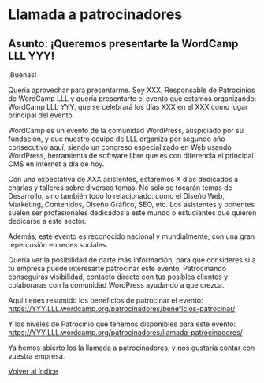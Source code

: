 # Llamada a patrocinadores

## Asunto: ¡Queremos presentarte la WordCamp LLL YYY!

¡Buenas!

Quería aprovechar para presentarme. Soy XXX, Responsable de Patrocinios de WordCamp LLL y quería presentarte el evento que estamos organizando: WordCamp LLL YYY, que se celebrará los días XXX en el XXX como lugar principal del evento.

WordCamp es un evento de la comunidad WordPress, auspiciado por su fundación, y que nuestro equipo de LLL organiza por segundo año consecutivo aquí, siendo un congreso especializado en Web usando WordPress, herramienta de software libre que es con diferencia el principal CMS en internet a día de hoy.

Con una expectativa de XXX asistentes, estaremos X días dedicados a charlas y talleres sobre diversos temas. No solo se tocarán temas de Desarrollo, sino también todo lo relacionado: como el Diseño Web, Marketing, Contenidos, Diseño Gráfico, SEO, etc. Los asistentes y ponentes suelen ser profesionales dedicados a este mundo o estudiantes que quieren dedicarse a este sector.

Además, este evento es reconocido nacional y mundialmente, con una gran repercusión en redes sociales.

Quería ver la posibilidad de darte más información, para que consideres si a tu empresa puede interesarte patrocinar este evento. Patrocinando conseguirás visibilidad, contacto directo con tus posibles clientes y colaboraras con la comunidad WordPress ayudando a que crezca.

Aquí tienes resumido los beneficios de patrocinar el evento:
https://YYY.LLL.wordcamp.org/patrocinadores/beneficios-patrocinar/

Y los niveles de Patrocinio que tenemos disponibles para este evento:
https://YYY.LLL.wordcamp.org/patrocinadores/llamada-patrocinadores/

Ya hemos abierto los la llamada a patrocinadores, y nos gustaría contar con vuestra empresa.


[Volver al índice](../README.md)
